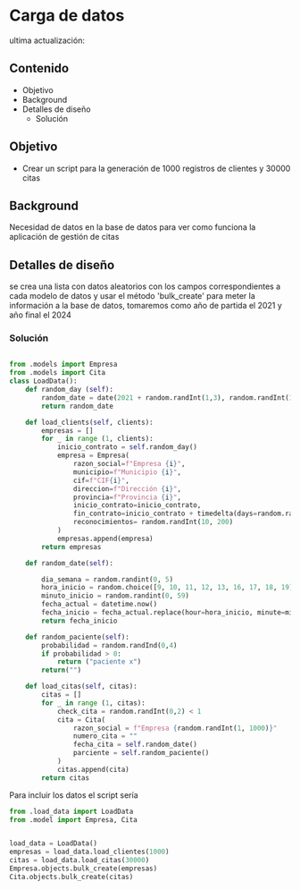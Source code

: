 # Carga de datos

ultima actualización:

## Contenido

- Objetivo
- Background
- Detalles de diseño
  - Solución

## Objetivo

- Crear un script para la generación de 1000 registros de clientes y 30000 citas

## Background

Necesidad de datos en la base de datos para ver como funciona la aplicación de gestión de citas

## Detalles de diseño

se crea una lista con datos aleatorios con los campos correspondientes a cada modelo de datos y usar el método 'bulk_create' para meter la información a la base de datos, tomaremos como año de partida el 2021 y año final el 2024

### Solución

```python

from .models import Empresa
from .models import Cita
class LoadData():
    def random_day (self):
        random_date = date(2021 + random.randInt(1,3), random.randInt(1,12), random.randInt(1,30))
        return random_date

    def load_clients(self, clients):
        empresas = []
        for _ in range (1, clients):
            inicio_contrato = self.random_day()
            empresa = Empresa(
                razon_social=f"Empresa {i}",
                municipio=f"Municipio {i}",
                cif=f"CIF{i}",
                direccion=f"Dirección {i}",
                provincia=f"Provincia {i}",
                inicio_contrato=inicio_contrato,
                fin_contrato=inicio_contrato + timedelta(days=random.randInt(300, 400)),
                reconocimientos= random.randInt(10, 200)
            )
            empresas.append(empresa)
        return empresas

    def random_date(self):

        dia_semana = random.randint(0, 5)
        hora_inicio = random.choice([9, 10, 11, 12, 13, 16, 17, 18, 19])
        minuto_inicio = random.randint(0, 59)
        fecha_actual = datetime.now()
        fecha_inicio = fecha_actual.replace(hour=hora_inicio, minute=minuto_inicio) + timedelta(days=dia_semana - fecha_actual.weekday())
        return fecha_inicio

    def random_paciente(self):
        probabilidad = random.randInd(0,4)
        if probabilidad > 0:
            return ("paciente x")
        return("")

    def load_citas(self, citas):
        citas = []
        for _ in range (1, citas):
            check_cita = random.randInt(0,2) < 1
            cita = Cita(
                razon_social = f"Empresa {random.randInt(1, 1000)}"
                numero_cita = ""
                fecha_cita = self.random_date()
                parciente = self.random_paciente()
            )
            citas.append(cita)
        return citas
```

Para incluir los datos el script sería

```python
from .load_data import LoadData
from .model import Empresa, Cita


load_data = LoadData()
empresas = load_data.load_clientes(1000)
citas = load_data.load_citas(30000)
Empresa.objects.bulk_create(empresas)
Cita.objects.bulk_create(citas)

```
